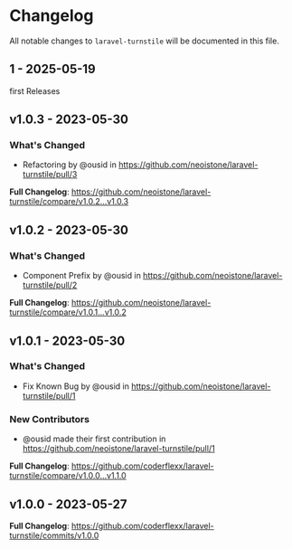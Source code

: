 # Changelog

All notable changes to `laravel-turnstile` will be documented in this file.

## 1 - 2025-05-19

first Releases

## v1.0.3 - 2023-05-30

### What's Changed

- Refactoring by @ousid in https://github.com/neoistone/laravel-turnstile/pull/3

**Full Changelog**: https://github.com/neoistone/laravel-turnstile/compare/v1.0.2...v1.0.3

## v1.0.2 - 2023-05-30

### What's Changed

- Component Prefix by @ousid in https://github.com/neoistone/laravel-turnstile/pull/2

**Full Changelog**: https://github.com/neoistone/laravel-turnstile/compare/v1.0.1...v1.0.2

## v1.0.1 - 2023-05-30

### What's Changed

- Fix Known Bug by @ousid in https://github.com/neoistone/laravel-turnstile/pull/1

### New Contributors

- @ousid made their first contribution in https://github.com/neoistone/laravel-turnstile/pull/1

**Full Changelog**: https://github.com/coderflexx/laravel-turnstile/compare/v1.0.0...v1.1.0

## v1.0.0 - 2023-05-27

**Full Changelog**: https://github.com/coderflexx/laravel-turnstile/commits/v1.0.0

